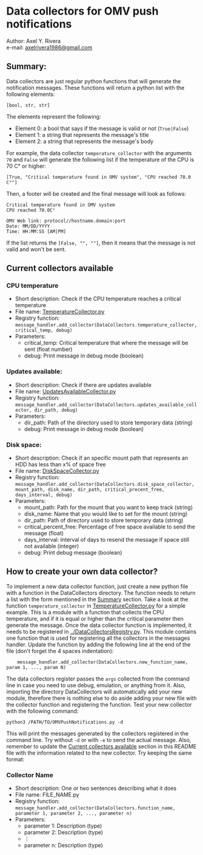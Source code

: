 # Data collectors for OMV push notifications

Author: Axel Y. Rivera </br>
e-mail: axelrivera1986@gmail.com </br>

## Summary:

Data collectors are just regular python functions that will generate the notification messages. These functions will return a python list with the following elements:

```
[bool, str, str]
```

The elements represent the following:
- Element 0: a bool that says if the message is valid or not (`True|False`)
- Element 1: a string that represents the message's title
- Element 2: a string that represents the message's body

For example, the data collector `temperature_collector` with the arguments `70` and `False` will generate the following list if the temperature of the CPU is 70 C° or higher:

```
[True, "Critical temperature found in OMV system", "CPU reached 70.0 C°"]
```

Then, a footer will be created and the final message will look as follows:

```
Critical temperature found in OMV system
CPU reached 70.0C°

OMV Web link: protocol//hostname.domain:port
Date: MM/DD/YYYY
Time: HH:MM:SS [AM|PM]
```

If the list returns the `[False, "", ""]`, then it means that the message is not valid and won't be sent.

## Current collectors available
### CPU temperature
- Short description: Check if the CPU temperature reaches a critical temperature
- File name: [TemperatureCollector.py](/DataCollectors/TemperatureCollector.py)
- Registry function: `message_handler.add_collector(DataCollectors.temperature_collector, critical_temp, debug)`
- Parameters:
    - critical_temp: Critical temperature that where the message will be sent (float number)
    - debug: Print message in debug mode (boolean)

### Updates available:
- Short description: Check if there are updates available
- File name: [UpdatesAvailableCollector.py](/DataCollectors/UpdatesAvailableCollector.py)
- Registry function: `message_handler.add_collector(DataCollectors.updates_available_collector, dir_path, debug)`
- Parameters:
    - dir_path: Path of the directory used to store temporary data (string)
    - debug: Print message in debug mode (boolean)

### Disk space:
- Short description: Check if an specific mount path that represents an HDD has less than x% of space free
- File name: [DiskSpaceCollector.py](/DataCollectors/DiskSpaceCollector.py)
- Registry function: `message_handler.add_collector(DataCollectors.disk_space_collector, mount_path, disk_name, dir_path, critical_precent_free, days_interval, debug)`
- Parameters:
    - mount_path: Path for the mount that you want to keep track (string)
    - disk_name: Name that you would like to set for the mount (string)
    - dir_path: Path of directory used to store temporary data (string)
    - critical_percent_free: Percentage of free space available to send the message (float)
    - days_interval: Interval of days to resend the message if space still not available (integer)
    - debug: Print debug message (boolean)

## How to create your own data collector?

To implement a new data collector function, just create a new python file with a function in the DataCollectors directory. The function needs to return a list with the form mentioned in the [Summary](#summary) section. Take a look at the function `temperature_collector` in [TemperatureCollector.py](/DataCollectors/TemperatureCollector.py) for a simple example. This is a module with a function that collects the CPU temperature, and if it is equal or higher than the critical parameter then generate the message. Once the data collector function is implemented, it needs to be registered in [../DataCollectorsRegistry.py](/DataCollectorsRegistry.py). This module contains one function that is used for registering all the collectors in the messages handler. Update the function by adding the following line at the end of the file (don't forget the 4 spaces indentation):

```
    message_handler.add_collector(DataCollectors.new_function_name, param 1, ..., param N)
```
The data collectors register passes the `args` collected from the command line in case you need to use debug, emulation, or anything from it. Also, importing the directory DataCollectors will automatically add your new module, therefore there is nothing else to do aside adding your new file with the collector function and registering the function. Test your new collector with the following command:

```
python3 /PATH/TO/OMVPushNotifications.py -d
```

This will print the messages generated by the collectors registered in the command line. Try without `-d` or with `-e` to send the actual message. Also, remember to update the [Current collectors available](#current-collectors-available) section in this README file with the information related to the new collector. Try keeping the same format:

### Collector Name
- Short description: One or two sentences describing what it does
- File name: FILE_NAME.py
- Registry function: `message_handler.add_collector(DataCollectors.function_name, parameter 1, parameter 2, ..., parameter n)`
- Parameters:
    - parameter 1: Description (type)
    - parameter 2: Description (type)
    - &#8942;
    - parameter n: Description (type)
